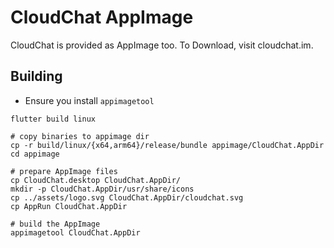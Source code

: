 # CloudChat AppImage

CloudChat is provided as AppImage too. To Download, visit cloudchat.im.

## Building

- Ensure you install `appimagetool`

```shell
flutter build linux

# copy binaries to appimage dir
cp -r build/linux/{x64,arm64}/release/bundle appimage/CloudChat.AppDir
cd appimage

# prepare AppImage files
cp CloudChat.desktop CloudChat.AppDir/
mkdir -p CloudChat.AppDir/usr/share/icons
cp ../assets/logo.svg CloudChat.AppDir/cloudchat.svg
cp AppRun CloudChat.AppDir

# build the AppImage
appimagetool CloudChat.AppDir
```
